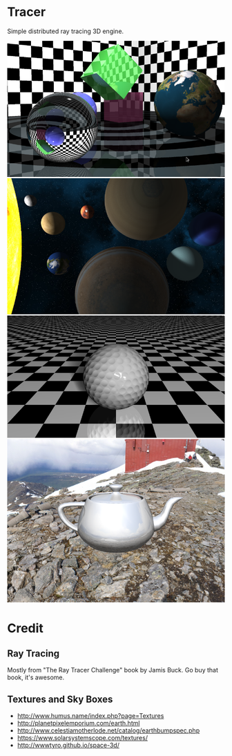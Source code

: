 # Tracer

Simple distributed ray tracing 3D engine.

![some primitives with textures, reflection and refraction](./gallery/main.png)
![the solar system](./gallery/solar_system.png)
![a golf ball with bump mapping](./gallery/normal_mapping.png)
![the utah teapot with normal interpolation inside a skybox](./gallery/teapot_skybox.png)

# Credit

## Ray Tracing

Mostly from "The Ray Tracer Challenge" book by Jamis Buck. Go buy that book, it's awesome.

## Textures and Sky Boxes

- http://www.humus.name/index.php?page=Textures
- http://planetpixelemporium.com/earth.html
- http://www.celestiamotherlode.net/catalog/earthbumpspec.php
- https://www.solarsystemscope.com/textures/
- http://wwwtyro.github.io/space-3d/
